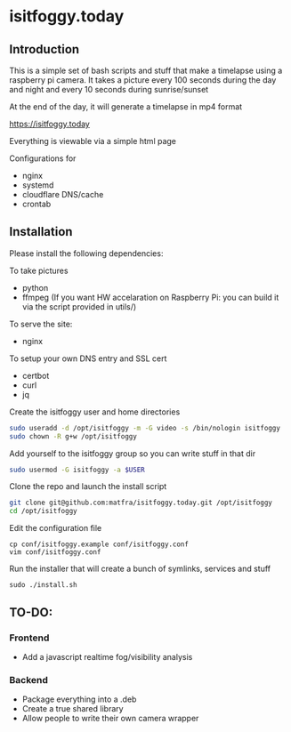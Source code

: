 # isitfoggy.today
## Introduction
This is a simple set of bash scripts and stuff that make a timelapse
using a raspberry pi camera. It takes a picture every 100 seconds
during the day and night and every 10 seconds during sunrise/sunset

At the end of the day, it will generate a timelapse in mp4 format

https://isitfoggy.today


Everything is viewable via a simple html page

Configurations for
- nginx
- systemd
- cloudflare DNS/cache
- crontab


## Installation

Please install the following dependencies:

To take pictures
- python
- ffmpeg (If you want HW accelaration on Raspberry Pi: you can build it via the script provided in utils/)

To serve the site:
- nginx

To setup your own DNS entry and SSL cert
- certbot
- curl
- jq

Create the isitfoggy user and home directories
```bash
sudo useradd -d /opt/isitfoggy -m -G video -s /bin/nologin isitfoggy
sudo chown -R g+w /opt/isitfoggy
```

Add yourself to the isitfoggy group so you can write stuff in that dir
```bash
sudo usermod -G isitfoggy -a $USER
```

Clone the repo and launch the install script
```bash
git clone git@github.com:matfra/isitfoggy.today.git /opt/isitfoggy
cd /opt/isitfoggy
```

Edit the configuration file
```shell
cp conf/isitfoggy.example conf/isitfoggy.conf
vim conf/isitfoggy.conf
```

Run the installer that will create a bunch of symlinks, services and stuff
```
sudo ./install.sh
```



## TO-DO:
### Frontend
- Add a javascript realtime fog/visibility analysis
### Backend
- Package everything into a .deb
- Create a true shared library
- Allow people to write their own camera wrapper
